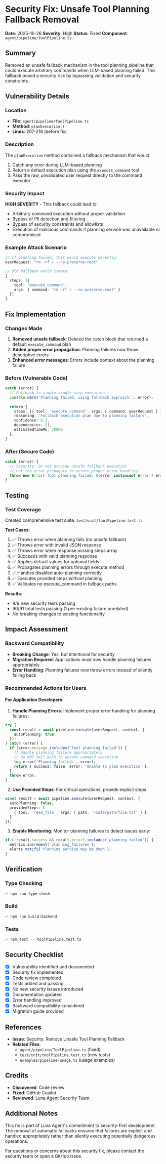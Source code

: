 # Security Fix: Unsafe Tool Planning Fallback Removal

**Date**: 2025-10-26
**Severity**: High
**Status**: Fixed
**Component**: `agent/pipeline/ToolPipeline.ts`

## Summary

Removed an unsafe fallback mechanism in the tool planning pipeline that could execute arbitrary commands when LLM-based planning failed. This fallback posed a security risk by bypassing validation and security constraints.

## Vulnerability Details

### Location
- **File**: `agent/pipeline/ToolPipeline.ts`
- **Method**: `planExecution()`
- **Lines**: 207-218 (before fix)

### Description
The `planExecution` method contained a fallback mechanism that would:
1. Catch any error during LLM-based planning
2. Return a default execution plan using the `execute_command` tool
3. Pass the raw, unvalidated user request directly to the command executor

### Security Impact

**HIGH SEVERITY** - This fallback could lead to:
- Arbitrary command execution without proper validation
- Bypass of PII detection and filtering
- Bypass of security constraints and allowlists
- Execution of malicious commands if planning service was unavailable or compromised

### Example Attack Scenario
```typescript
// If planning failed, this would execute directly:
userRequest: "rm -rf / --no-preserve-root"

// Old fallback would create:
{
  steps: [{ 
    tool: 'execute_command', 
    args: { command: "rm -rf / --no-preserve-root" }
  }]
}
```

## Fix Implementation

### Changes Made
1. **Removed unsafe fallback**: Deleted the catch block that returned a default `execute_command` plan
2. **Added proper error propagation**: Planning failures now throw descriptive errors
3. **Enhanced error messages**: Errors include context about the planning failure

### Before (Vulnerable Code)
```typescript
catch (error) {
  // Fallback to simple single-step execution
  console.warn('Planning failed, using fallback approach:', error);
  
  return {
    steps: [{ tool: 'execute_command', args: { command: userRequest } }],
    reasoning: 'Fallback execution plan due to planning failure',
    confidence: 0.3,
    dependencies: [],
    estimatedTimeMs: 30000
  };
}
```

### After (Secure Code)
```typescript
catch (error) {
  // Security: Do not provide unsafe fallback execution
  // Let the error propagate to ensure proper error handling
  throw new Error(`Tool planning failed: ${error instanceof Error ? error.message : String(error)}`);
}
```

## Testing

### Test Coverage
Created comprehensive test suite: `test/unit/toolPipeline.test.ts`

**Test Cases**:
1. ✅ Throws error when planning fails (no unsafe fallback)
2. ✅ Throws error with invalid JSON response
3. ✅ Throws error when response missing steps array
4. ✅ Succeeds with valid planning response
5. ✅ Applies default values for optional fields
6. ✅ Propagates planning errors through execute method
7. ✅ Handles disabled auto-planning correctly
8. ✅ Executes provided steps without planning
9. ✅ Validates no execute_command in fallback paths

**Results**:
- 9/9 new security tests passing
- 90/91 total tests passing (1 pre-existing failure unrelated)
- No breaking changes to existing functionality

## Impact Assessment

### Backward Compatibility
- **Breaking Change**: Yes, but intentional for security
- **Migration Required**: Applications must now handle planning failures appropriately
- **Error Handling**: Planning failures now throw errors instead of silently falling back

### Recommended Actions for Users

#### For Application Developers
1. **Handle Planning Errors**: Implement proper error handling for planning failures:
```typescript
try {
  const result = await pipeline.execute(userRequest, context, {
    autoPlanning: true
  });
} catch (error) {
  if (error.message.includes('Tool planning failed')) {
    // Handle planning failure appropriately
    // Do NOT fall back to unsafe command execution
    log.error('Planning failed:', error);
    return { success: false, error: 'Unable to plan execution' };
  }
  throw error;
}
```

2. **Use Provided Steps**: For critical operations, provide explicit steps:
```typescript
const result = await pipeline.execute(userRequest, context, {
  autoPlanning: false,
  providedSteps: [
    { tool: 'read_file', args: { path: '/safe/path/file.txt' } }
  ]
});
```

3. **Enable Monitoring**: Monitor planning failures to detect issues early:
```typescript
if (!result.success && result.error?.includes('planning failed')) {
  metrics.increment('planning_failures');
  alerts.notify('Planning service may be down');
}
```

## Verification

### Type Checking
```bash
✅ npm run type-check
```

### Build
```bash
✅ npm run build:backend
```

### Tests
```bash
✅ npm test -- toolPipeline.test.ts
```

## Security Checklist

- [x] Vulnerability identified and documented
- [x] Security fix implemented
- [x] Code review completed
- [x] Tests added and passing
- [x] No new security issues introduced
- [x] Documentation updated
- [x] Error handling improved
- [x] Backward compatibility considered
- [x] Migration guide provided

## References

- **Issue**: Security: Remove Unsafe Tool Planning Fallback
- **Related Files**:
  - `agent/pipeline/ToolPipeline.ts` (fixed)
  - `test/unit/toolPipeline.test.ts` (new tests)
  - `examples/pipeline-usage.ts` (usage examples)

## Credits

- **Discovered**: Code review
- **Fixed**: GitHub Copilot
- **Reviewed**: Luna Agent Security Team

## Additional Notes

This fix is part of Luna Agent's commitment to security-first development. The removal of automatic fallbacks ensures that failures are explicit and handled appropriately rather than silently executing potentially dangerous operations.

For questions or concerns about this security fix, please contact the security team or open a GitHub issue.
